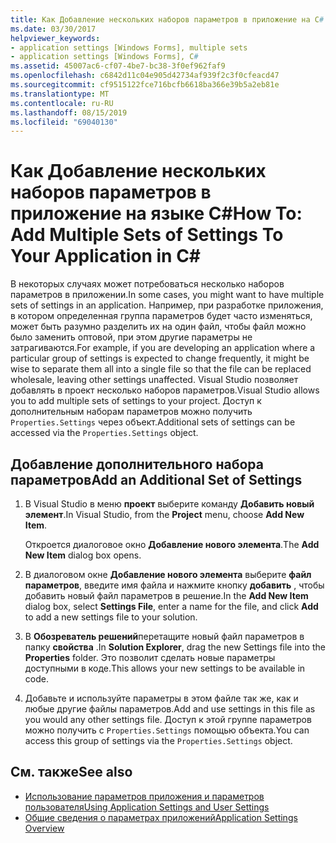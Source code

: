 ```yaml
---
title: Как Добавление нескольких наборов параметров в приложение на C#
ms.date: 03/30/2017
helpviewer_keywords:
- application settings [Windows Forms], multiple sets
- application settings [Windows Forms], C#
ms.assetid: 45007ac6-cf07-4be7-bc38-3f0ef962faf9
ms.openlocfilehash: c6842d11c04e905d42734af939f2c3f0cfeacd47
ms.sourcegitcommit: cf9515122fce716bcfb6618ba366e39b5a2eb81e
ms.translationtype: MT
ms.contentlocale: ru-RU
ms.lasthandoff: 08/15/2019
ms.locfileid: "69040130"
---
```

# <a name="how-to-add-multiple-sets-of-settings-to-your-application-in-c"></a><span data-ttu-id="e933d-102">Как Добавление нескольких наборов параметров в приложение на языке C\#</span><span class="sxs-lookup"><span data-stu-id="e933d-102">How To: Add Multiple Sets of Settings To Your Application in C\#</span></span>

<span data-ttu-id="e933d-103">В некоторых случаях может потребоваться несколько наборов параметров в приложении.</span><span class="sxs-lookup"><span data-stu-id="e933d-103">In some cases, you might want to have multiple sets of settings in an application.</span></span> <span data-ttu-id="e933d-104">Например, при разработке приложения, в котором определенная группа параметров будет часто изменяться, может быть разумно разделить их на один файл, чтобы файл можно было заменить оптовой, при этом другие параметры не затрагиваются.</span><span class="sxs-lookup"><span data-stu-id="e933d-104">For example, if you are developing an application where a particular group of settings is expected to change frequently, it might be wise to separate them all into a single file so that the file can be replaced wholesale, leaving other settings unaffected.</span></span> <span data-ttu-id="e933d-105">Visual Studio позволяет добавлять в проект несколько наборов параметров.</span><span class="sxs-lookup"><span data-stu-id="e933d-105">Visual Studio allows you to add multiple sets of settings to your project.</span></span> <span data-ttu-id="e933d-106">Доступ к дополнительным наборам параметров можно получить `Properties.Settings` через объект.</span><span class="sxs-lookup"><span data-stu-id="e933d-106">Additional sets of settings can be accessed via the `Properties.Settings` object.</span></span>

## <a name="add-an-additional-set-of-settings"></a><span data-ttu-id="e933d-107">Добавление дополнительного набора параметров</span><span class="sxs-lookup"><span data-stu-id="e933d-107">Add an Additional Set of Settings</span></span>

1. <span data-ttu-id="e933d-108">В Visual Studio в меню **проект** выберите команду **Добавить новый элемент**.</span><span class="sxs-lookup"><span data-stu-id="e933d-108">In Visual Studio, from the **Project** menu, choose **Add New Item**.</span></span>

   <span data-ttu-id="e933d-109">Откроется диалоговое окно **Добавление нового элемента**.</span><span class="sxs-lookup"><span data-stu-id="e933d-109">The **Add New Item** dialog box opens.</span></span>

2. <span data-ttu-id="e933d-110">В диалоговом окне **Добавление нового элемента** выберите **файл параметров**, введите имя файла и нажмите кнопку **добавить** , чтобы добавить новый файл параметров в решение.</span><span class="sxs-lookup"><span data-stu-id="e933d-110">In the **Add New Item** dialog box, select **Settings File**, enter a name for the file, and click **Add** to add a new settings file to your solution.</span></span>

3. <span data-ttu-id="e933d-111">В **Обозреватель решений**перетащите новый файл параметров в папку **свойства** .</span><span class="sxs-lookup"><span data-stu-id="e933d-111">In **Solution Explorer**, drag the new Settings file into the **Properties** folder.</span></span> <span data-ttu-id="e933d-112">Это позволит сделать новые параметры доступными в коде.</span><span class="sxs-lookup"><span data-stu-id="e933d-112">This allows your new settings to be available in code.</span></span>

4. <span data-ttu-id="e933d-113">Добавьте и используйте параметры в этом файле так же, как и любые другие файлы параметров.</span><span class="sxs-lookup"><span data-stu-id="e933d-113">Add and use settings in this file as you would any other settings file.</span></span> <span data-ttu-id="e933d-114">Доступ к этой группе параметров можно получить с `Properties.Settings` помощью объекта.</span><span class="sxs-lookup"><span data-stu-id="e933d-114">You can access this group of settings via the `Properties.Settings` object.</span></span>

## <a name="see-also"></a><span data-ttu-id="e933d-115">См. также</span><span class="sxs-lookup"><span data-stu-id="e933d-115">See also</span></span>

- [<span data-ttu-id="e933d-116">Использование параметров приложения и параметров пользователя</span><span class="sxs-lookup"><span data-stu-id="e933d-116">Using Application Settings and User Settings</span></span>](using-application-settings-and-user-settings.md)
- [<span data-ttu-id="e933d-117">Общие сведения о параметрах приложений</span><span class="sxs-lookup"><span data-stu-id="e933d-117">Application Settings Overview</span></span>](application-settings-overview.md)
